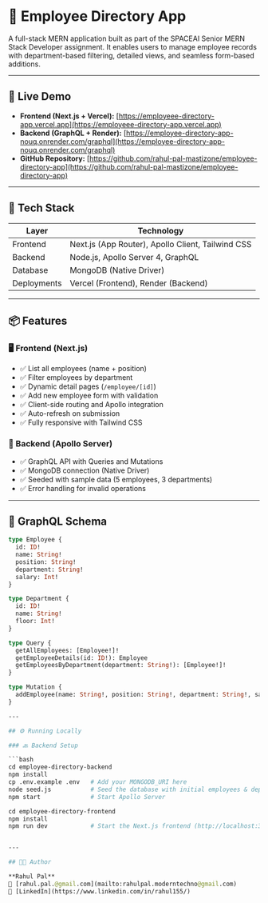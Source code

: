 # 🚀 Employee Directory App

A full-stack MERN application built as part of the SPACEAI Senior MERN Stack Developer assignment. It enables users to manage employee records with department-based filtering, detailed views, and seamless form-based additions.

---

## 🔗 Live Demo

- **Frontend (Next.js + Vercel):** [https://employeee-directory-app.vercel.app](https://employeee-directory-app.vercel.app)
- **Backend (GraphQL + Render):** [https://employee-directory-app-nouq.onrender.com/graphql](https://employee-directory-app-nouq.onrender.com/graphql)
- **GitHub Repository:** [https://github.com/rahul-pal-mastizone/employee-directory-app](https://github.com/rahul-pal-mastizone/employee-directory-app)

---

## 🧰 Tech Stack

| Layer     | Technology                          |
|-----------|--------------------------------------|
| Frontend  | Next.js (App Router), Apollo Client, Tailwind CSS |
| Backend   | Node.js, Apollo Server 4, GraphQL    |
| Database  | MongoDB (Native Driver)              |
| Deployments | Vercel (Frontend), Render (Backend) |

---

## 📦 Features

### 🖥️ Frontend (Next.js)

- ✅ List all employees (name + position)
- ✅ Filter employees by department
- ✅ Dynamic detail pages (`/employee/[id]`)
- ✅ Add new employee form with validation
- ✅ Client-side routing and Apollo integration
- ✅ Auto-refresh on submission
- ✅ Fully responsive with Tailwind CSS

### 🔧 Backend (Apollo Server)

- ✅ GraphQL API with Queries and Mutations
- ✅ MongoDB connection (Native Driver)
- ✅ Seeded with sample data (5 employees, 3 departments)
- ✅ Error handling for invalid operations

---

## 🧪 GraphQL Schema

```graphql
type Employee {
  id: ID!
  name: String!
  position: String!
  department: String!
  salary: Int!
}

type Department {
  id: ID!
  name: String!
  floor: Int!
}

type Query {
  getAllEmployees: [Employee!]!
  getEmployeeDetails(id: ID!): Employee
  getEmployeesByDepartment(department: String!): [Employee!]!
}

type Mutation {
  addEmployee(name: String!, position: String!, department: String!, salary: Int!): Employee
}

---

## ⚙️ Running Locally

### 🔙 Backend Setup

```bash
cd employee-directory-backend
npm install
cp .env.example .env   # Add your MONGODB_URI here
node seed.js           # Seed the database with initial employees & departments
npm start              # Start Apollo Server

cd employee-directory-frontend
npm install
npm run dev            # Start the Next.js frontend (http://localhost:3000)


---

## 👨‍💻 Author

**Rahul Pal**  
📧 [rahul.pal.@gmail.com](mailto:rahulpal.moderntechno@gmail.com)  
🔗 [LinkedIn](https://www.linkedin.com/in/rahul155/)
